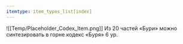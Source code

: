 ```yaml
---
itemtype: item_types_list[index]
---
```

![[Temp/Placeholder_Codex_Item.png]]
Из 20 частей «Бури» можно синтезировать в горне кодекс «Буря» 6 ур.
